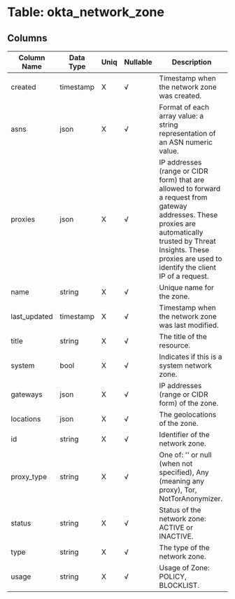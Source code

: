 # Table: okta_network_zone

## Columns 

|  Column Name   |  Data Type  | Uniq | Nullable | Description | 
|  ----  | ----  | ----  | ----  | ---- | 
| created | timestamp | X | √ | Timestamp when the network zone was created. | 
| asns | json | X | √ | Format of each array value: a string representation of an ASN numeric value. | 
| proxies | json | X | √ | IP addresses (range or CIDR form) that are allowed to forward a request from gateway addresses. These proxies are automatically trusted by Threat Insights. These proxies are used to identify the client IP of a request. | 
| name | string | X | √ | Unique name for the zone. | 
| last_updated | timestamp | X | √ | Timestamp when the network zone was last modified. | 
| title | string | X | √ | The title of the resource. | 
| system | bool | X | √ | Indicates if this is a system network zone. | 
| gateways | json | X | √ | IP addresses (range or CIDR form) of the zone. | 
| locations | json | X | √ | The geolocations of the zone. | 
| id | string | X | √ | Identifier of the network zone. | 
| proxy_type | string | X | √ | One of: '' or null (when not specified), Any (meaning any proxy), Tor, NotTorAnonymizer. | 
| status | string | X | √ | Status of the network zone: ACTIVE or INACTIVE. | 
| type | string | X | √ | The type of the network zone. | 
| usage | string | X | √ | Usage of Zone: POLICY, BLOCKLIST. | 


